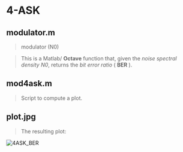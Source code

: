 # 4-ASK

## modulator.m

> 	modulator (N0)
    
> This is a Matlab/ __Octave__ function that, given the _noise spectral density N0_,
  returns the _bit error ratio_ ( __BER__ ).

## mod4ask.m

> Script to compute a plot.

## plot.jpg

> The resulting plot:

![4ASK_BER](https://raw.github.com/alexpacini/Uni.Snippets/master/ATT/4ASK/plot.png)